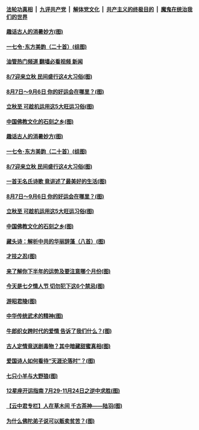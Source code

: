####  [法轮功真相](../../../../basic/blob/master/README.md?t=08061901) &nbsp;|&nbsp; [九评共产党](../../../../9ping.md/blob/master/README.md?t=08061901) &nbsp;|&nbsp; [解体党文化](../../../../jtdwh.md/blob/master/README.md?t=08061901)  &nbsp;|&nbsp; [共产主义的终极目的](../../../../gczydzjmd.md/blob/master/README.md?t=08061901) &nbsp;|&nbsp; [魔鬼在统治我们的世界](../../../../mgztzwmdsj.md/blob/master/README.md?t=08061901) 

#### [趣话古人的消暑妙方(图)](../pages/p7/1013209.md?t=08061901) 

#### [一七令･东方美韵（二十首）(组图)](../pages/p7/1013324.md?t=08061901) 

#### [油管热门频道 翻墙必看视频 新闻](http://45.76.130.85:81/youtube.html?08061901)

#### [8/7迎来立秋 民间盛行这4大习俗(图)](../pages/p7/1013125.md?t=08061901) 

#### [8月7日～9月6日 你的好运会在哪里？(图)](../pages/p7/1013091.md?t=08061901) 

#### [立秋至 可趁机运用这5大旺运习俗(图)](../pages/p7/1013285.md?t=08061901) 

#### [中国佛教文化的石刻之乡(图)](../pages/p7/1013514.md?t=08061901) 

#### [趣话古人的消暑妙方(图)](../pages/p7/1013209.md?t=08061901) 

#### [一七令･东方美韵（二十首）(组图)](../pages/p7/1013324.md?t=08061901) 

#### [8/7迎来立秋 民间盛行这4大习俗(图)](../pages/p7/1013125.md?t=08061901) 

#### [一首无名氏诗歌 竟讲述了最美好的生活(图)](../pages/p7/1013322.md?t=08061901) 

#### [8月7日～9月6日 你的好运会在哪里？(图)](../pages/p7/1013091.md?t=08061901) 

#### [立秋至 可趁机运用这5大旺运习俗(图)](../pages/p7/1013285.md?t=08061901) 

#### [中国佛教文化的石刻之乡(图)](../pages/p7/1013514.md?t=08061901) 

#### [藏头诗：解析中共的华丽辞藻（八首）(图)](../pages/p7/1013171.md?t=08061901) 

#### [才技之忍(图)](../pages/p7/1013481.md?t=08061901) 

#### [来了解你下半年的运势及要注意哪个月份(图)](../pages/p7/1012735.md?t=08061901) 

#### [今天是七夕情人节 切勿犯下这6个禁忌(图)](../pages/p7/1013385.md?t=08061901) 

#### [游昭君陵(图)](../pages/p7/1013042.md?t=08061901) 

#### [中华传统武术的精神(图)](../pages/p7/1013199.md?t=08061901) 

#### [牛郎织女跨时代的爱情 告诉了我们什么？(图)](../pages/p7/1013386.md?t=08061901) 

#### [古人定情竟送剧毒物？其中暗藏甜蜜真相(图)](../pages/p7/998922.md?t=08061901) 

#### [爱国诗人如何看待“天涯沦落时”？(图)](../pages/p7/1013264.md?t=08061901) 

#### [七只小羊与大野狼(图)](../pages/p7/1011249.md?t=08061901) 

#### [12星座开运指南 7月29-11月24日之逆中求胜(图)](../pages/p7/1013122.md?t=08061901) 

#### [【云中君专栏】人在草木间 千古茶神——陆羽(图)](../pages/p7/1011639.md?t=08061901) 

#### [为什么佛陀弟子说可以贩卖贫苦？(图)](../pages/p7/1013195.md?t=08061901) 

<img src='http://gfw-breaker.win/goodnews/indexes/p7.md' width='0px' height='0px'/>
